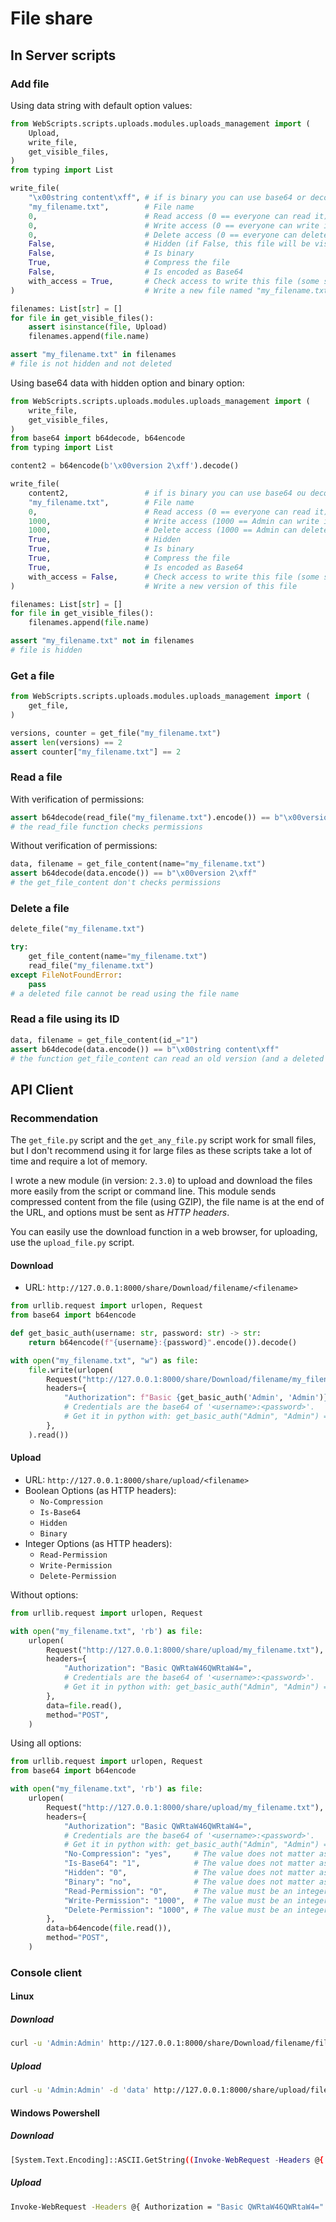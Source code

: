 # File share

## In Server scripts

### Add file

Using data string with default option values:
```python
from WebScripts.scripts.uploads.modules.uploads_management import (
    Upload,
    write_file,
    get_visible_files,
)
from typing import List

write_file(
    "\x00string content\xff", # if is binary you can use base64 or decode it with latin-1
    "my_filename.txt",        # File name
    0,                        # Read access (0 == everyone can read it)
    0,                        # Write access (0 == everyone can write it)
    0,                        # Delete access (0 == everyone can delete it)
    False,                    # Hidden (if False, this file will be visible to other authenticated users)
    False,                    # Is binary
    True,                     # Compress the file
    False,                    # Is encoded as Base64
    with_access = True,       # Check access to write this file (some scripts should write a file with an unauthenticated user)
)                             # Write a new file named "my_filename.txt"

filenames: List[str] = []
for file in get_visible_files():
    assert isinstance(file, Upload)
    filenames.append(file.name)

assert "my_filename.txt" in filenames
# file is not hidden and not deleted
```

Using base64 data with hidden option and binary option:
```python
from WebScripts.scripts.uploads.modules.uploads_management import (
    write_file,
    get_visible_files,
)
from base64 import b64decode, b64encode
from typing import List

content2 = b64encode(b'\x00version 2\xff').decode()

write_file(
    content2,                 # if is binary you can use base64 ou decode it with latin-1
    "my_filename.txt",        # File name
    0,                        # Read access (0 == everyone can read it)
    1000,                     # Write access (1000 == Admin can write it)
    1000,                     # Delete access (1000 == Admin can delete it)
    True,                     # Hidden
    True,                     # Is binary
    True,                     # Compress the file
    True,                     # Is encoded as Base64
    with_access = False,      # Check access to write this file (some scripts should write a file with an unauthenticated user)
)                             # Write a new version of this file

filenames: List[str] = []
for file in get_visible_files():
    filenames.append(file.name)

assert "my_filename.txt" not in filenames
# file is hidden
```

### Get a file

```python
from WebScripts.scripts.uploads.modules.uploads_management import (
	get_file,
)

versions, counter = get_file("my_filename.txt")
assert len(versions) == 2
assert counter["my_filename.txt"] == 2
```

### Read a file

With verification of permissions:
```python
assert b64decode(read_file("my_filename.txt").encode()) == b"\x00version 2\xff"
# the read_file function checks permissions
```

Without verification of permissions:
```python
data, filename = get_file_content(name="my_filename.txt")
assert b64decode(data.encode()) == b"\x00version 2\xff"
# the get_file_content don't checks permissions
```

### Delete a file

```python
delete_file("my_filename.txt")

try:
    get_file_content(name="my_filename.txt")
    read_file("my_filename.txt")
except FileNotFoundError:
    pass
# a deleted file cannot be read using the file name
```

### Read a file using its ID

```python
data, filename = get_file_content(id_="1")
assert b64decode(data.encode()) == b"\x00string content\xff"
# the function get_file_content can read an old version (and a deleted file)
```

## API Client

### Recommendation

The `get_file.py` script and the `get_any_file.py` script work for small files, but I don't recommend using it for large files as these scripts take a lot of time and require a lot of memory.

I wrote a new module (in version: `2.3.0`) to upload and download the files more easily from the script or command line. This module sends compressed content from the file (using GZIP), the file name is at the end of the URL, and options must be sent as *HTTP headers*.

You can easily use the download function in a web browser, for uploading, use the `upload_file.py` script.

#### Download

 - URL: `http://127.0.0.1:8000/share/Download/filename/<filename>`

```python
from urllib.request import urlopen, Request
from base64 import b64encode

def get_basic_auth(username: str, password: str) -> str:
	return b64encode(f"{username}:{password}".encode()).decode()

with open("my_filename.txt", "w") as file:
	file.write(urlopen(
		Request("http://127.0.0.1:8000/share/Download/filename/my_filename.txt"),
		headers={
			"Authorization": f"Basic {get_basic_auth('Admin', 'Admin')}",
			# Credentials are the base64 of '<username>:<password>'.
			# Get it in python with: get_basic_auth("Admin", "Admin") == "QWRtaW46QWRtaW4=".
		},
	).read())
```

#### Upload

 - URL: `http://127.0.0.1:8000/share/upload/<filename>`
 - Boolean Options (as HTTP headers):
     - `No-Compression`
     - `Is-Base64`
     - `Hidden`
     - `Binary`
 - Integer Options (as HTTP headers):
     - `Read-Permission`
     - `Write-Permission`
     - `Delete-Permission`

Without options:
```python
from urllib.request import urlopen, Request

with open("my_filename.txt", 'rb') as file:
	urlopen(
		Request("http://127.0.0.1:8000/share/upload/my_filename.txt"),
		headers={
			"Authorization": "Basic QWRtaW46QWRtaW4=",
			# Credentials are the base64 of '<username>:<password>'.
			# Get it in python with: get_basic_auth("Admin", "Admin") == "QWRtaW46QWRtaW4=".
		},
		data=file.read(),
		method="POST",
	)
```

Using all options:
```python
from urllib.request import urlopen, Request
from base64 import b64encode

with open("my_filename.txt", 'rb') as file:
	urlopen(
		Request("http://127.0.0.1:8000/share/upload/my_filename.txt"),
		headers={
			"Authorization": "Basic QWRtaW46QWRtaW4=",
			# Credentials are the base64 of '<username>:<password>'.
			# Get it in python with: get_basic_auth("Admin", "Admin") == "QWRtaW46QWRtaW4=".
			"No-Compression": "yes",     # The value does not matter as long as the value 'No-Compression' is not empty
			"Is-Base64": "1",            # The value does not matter as long as the value 'Is-Base64' is not empty
			"Hidden": "0",               # The value does not matter as long as the value 'Hidden' is not empty
			"Binary": "no",              # The value does not matter as long as the value 'Binary' is not empty
			"Read-Permission": "0",      # The value must be an integer otherwise you will get an error 500
			"Write-Permission": "1000",  # The value must be an integer otherwise you will get an error 500
			"Delete-Permission": "1000", # The value must be an integer otherwise you will get an error 500
		},
		data=b64encode(file.read()),
		method="POST",
	)
```

### Console client

#### Linux

##### Download

```bash
curl -u 'Admin:Admin' http://127.0.0.1:8000/share/Download/filename/file.extension --output - | gzip -d > file.extension
```

##### Upload

```bash
curl -u 'Admin:Admin' -d 'data' http://127.0.0.1:8000/share/upload/file.extension
```

#### Windows Powershell

##### Download

```bash
[System.Text.Encoding]::ASCII.GetString((Invoke-WebRequest -Headers @{ Authorization = "Basic QWRtaW46QWRtaW4=" } -Uri "http://127.0.0.1:8000/share/Download/filename/file.extension").Content) | Out-File -FilePath .\file.extension
```

##### Upload

```bash
Invoke-WebRequest -Headers @{ Authorization = "Basic QWRtaW46QWRtaW4=" } -Method 'Post' -Body 'data' -Uri http://127.0.0.1:8000/share/upload/file.extension
```